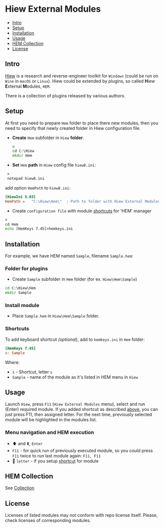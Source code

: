 # Hiew External Modules

- [Intro](#intro)
- [Setup](#setup)
- [Installation](#installation)
- [Usage](#usage)
- [HEM Collection](#hem-collection)
- [License](#license)

## Intro

[Hiew](Hiew.md) is a research and reverse-engineer toolkit for `Windows` (could be run on `Wine` in `macOS` or `Linux`).
Hiew could be extended by plugins, so called **H**iew **E**xternal **M**odules, `HEM`.

There is a collection of plugins released by various authors.

## Setup

At first you need to prepare `Hem` folder to place there new modules, then you need to specify that newly created folder in Hiew configuration file.

- **Create** `Hem` subfolder in `Hiew` **folder**.

  ```cmd
  >
  cd C:\Hiew
  mkdir Hem
  ```
- **Set** `Hem` **path** in `Hiew` config file `hiew8.ini`:
 ```cmd
  >
  notepad hiew8.ini
 ```
add option `HemPath` to `hiew8.ini`:
  ```ini
  [HiewIni 5.03]
  HemPath =   "C:\Hiew\Hem\"  ; Path to folder with Hiew External Modules
  ```

- Create `configuration file` with module [shortcuts](#shortcuts) for 'HEM' manager

 ```cmd
 >
 cd Hem
 echo [HemKeys 7.45]>hemkeys.ini
 ```

## Installation

For example, we have HEM named `Sample`, filename `Sample.hem`:

### Folder for plugins

- Create `Sample` subfolder in `Hem` folder (for ex. `Hiew\Hem\Sample`)

```cmd
cd C:\Hiew\Hem
mkdir Sample
```

### Install module

- Place `Sample.hem` in `Hiew\Hem\Sample` folder.

### Shortcuts

To add keyboard shortcut *(optional)*, add to `hemkeys.ini` in `Hem` folder:
```ini
[HemKeys 7.45]
s: Sample
```

Where:
- `s` - Shortcut, letter `s`
- `Sample` - name of the module as it's listed in HEM menu in `Hiew`


## Usage

Launch `Hiew`, press `F11` (`Hiew External Modules` menu), select and run (Enter) required module.
If you added shortcut as described [above](#shortcuts), you can just press F11, then assigned letter.
For the next time, previously selected module will be highlighted in the modules list.

### Menu navigation and HEM execution

- :arrow_up: and :arrow_down:, `Enter`
- `F11` - for quick run of previously executed module, so you could press `F11` twice to run last module again: `F11, F11`
- :abcd: `letter` - if you setup [shortcut](#shortcut) for module


## HEM Collection

See [Collection](Collection.md)

## License

Licenses of listed modules may not conform with repo license itself. Please, check licenses of corresponding modules.
